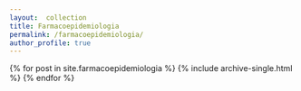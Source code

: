 ```yaml
---
layout:  collection
title: Farmacoepidemiologia
permalink: /farmacoepidemiologia/
author_profile: true
---
```

{% for post in site.farmacoepidemiologia %}
  {% include archive-single.html %}
{% endfor %}
